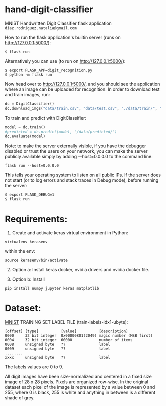 # hand-digit-classifier

MNIST Handwritten Digit Classifier flask application   `diaz.rodriguez.natalia@gmail.com`


How to run the flask application's builtin server (runs on http://127.0.0.1:5000/):

```$ export FLASK_APP=digit_recognition.py
$ flask run
```

Alternatively you can use (to run on http://127.0.0.1:5000/):

```
$ export FLASK_APP=digit_recognition.py
$ python -m flask run
```

Now head over to http://127.0.0.1:5000/, and you should see the application where an image can be uploaded for recognition. In order to download test and train images, run:

```python
dc = DigitClassifier()
dc.download_imgs("data/train.csv", "data/test.csv", "./data/train/", "./data/test/")
```

To train and predict with DigitClassifier:

```python
model = dc.train()
#predicted = dc.predict(model, "/data/predicted/")
dc.evaluate(model)
```


Note: to make the server externally visible, if you have the debugger disabled or trust the users on your network, you can make the server publicly available simply by adding --host=0.0.0.0 to the command line:

```
flask run --host=0.0.0.0
```

This tells your operating system to listen on all public IPs. If the server does not start (or to log errors and stack traces in Debug mode), before running the server:

```
$ export FLASK_DEBUG=1
$ flask run
```






# Requirements:
1. Create and activate keras virtual environment in Python:

```
virtualenv kerasenv
```

within the env:

```
source kerasenv/bin/activate
```


2. Option a: Install keras docker, nvidia drivers and nvidia docker file.

2. Option b: Install
```
pip install numpy jupyter keras matplotlib
```


# Dataset:
[MNIST](http://yann.lecun.com/exdb/mnist/) TRAINING SET LABEL FILE (train-labels-idx1-ubyte):

```
[offset] [type]          [value]          [description]
0000     32 bit integer  0x00000801(2049) magic number (MSB first)
0004     32 bit integer  60000            number of items
0008     unsigned byte   ??               label
0009     unsigned byte   ??               label
........
xxxx     unsigned byte   ??               label
```

The labels values are 0 to 9.

All digit images have been size-normalized and centered in a fixed size image of 28 x 28 pixels. Pixels are organized row-wise. In the original dataset each pixel of the image is represented by a value between 0 and 255, where 0 is black, 255 is white and anything in between is a different shade of grey.
